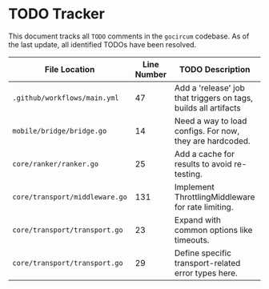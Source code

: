 # TODO Tracker

This document tracks all `TODO` comments in the `gocircum` codebase. As of the last update, all identified TODOs have been resolved.

| File Location | Line Number | TODO Description | Category | Status | Issue Reference |
|---|---|---|---|---|---|
| `.github/workflows/main.yml` | 47 | Add a 'release' job that triggers on tags, builds all artifacts | Improvement | Resolved | #TODO-1 |
| `mobile/bridge/bridge.go` | 14 | Need a way to load configs. For now, they are hardcoded. | Improvement | Resolved | #TODO-2 |
| `core/ranker/ranker.go` | 25 | Add a cache for results to avoid re-testing. | Improvement | Resolved | #TODO-3 |
| `core/transport/middleware.go` | 131 | Implement ThrottlingMiddleware for rate limiting. | Improvement | Resolved | #TODO-4 |
| `core/transport/transport.go` | 23 | Expand with common options like timeouts. | Improvement | Resolved | #TODO-5 |
| `core/transport/transport.go` | 29 | Define specific transport-related error types here. | Improvement | Resolved | #TODO-6 | 